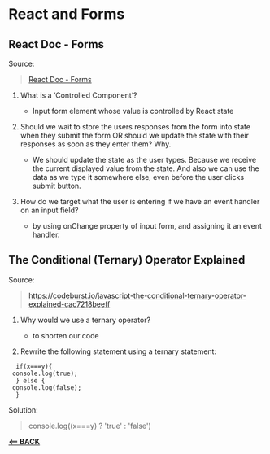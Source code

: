 # React and Forms

## React Doc - Forms

Source:

> [React Doc - Forms](https://reactjs.org/docs/forms.html)

1. What is a ‘Controlled Component’?

    - Input form element whose value is controlled by React state

2. Should we wait to store the users responses from the form into state when they submit the form OR should we update the state with their responses as soon as they enter them? Why.

    - We should update the state as the user types. Because we receive the current displayed value from the state. And also we can use the data as we type it somewhere else, even before the user clicks submit button.

3. How do we target what the user is entering if we have an event handler on an input field?

    - by using onChange property of input form, and assigning it an event handler.

## The Conditional (Ternary) Operator Explained

Source:

> https://codeburst.io/javascript-the-conditional-ternary-operator-explained-cac7218beeff

1. Why would we use a ternary operator?

    - to shorten our code

2. Rewrite the following statement using a ternary statement:

```
  if(x===y){
 console.log(true);
  } else {
 console.log(false);
  }
```

Solution:

> console.log((x===y) ? 'true' : 'false')




[**<== BACK**](301-toc.md)